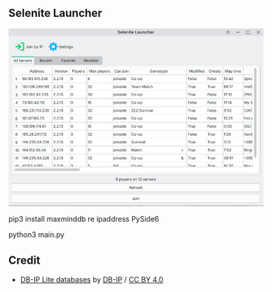 ## Selenite Launcher

<img src="https://github.com/vyvir/selenite/blob/main/preview.jpg" alt="Preview">

pip3 install maxminddb re ipaddress PySide6

python3 main.py


## Credit
- [DB-IP Lite databases](https://db-ip.com/db/lite.php) by [DB-IP](http://db-ip.com/) / [CC BY 4.0](https://creativecommons.org/licenses/by/4.0/)

